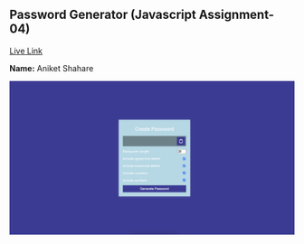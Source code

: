 ## Password Generator (Javascript Assignment-04)  
[Live Link](https://randompasswordgenerator04.netlify.app/)

**Name:** Aniket Shahare

![image](/Image/Project.png)
